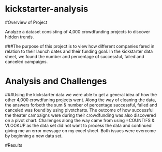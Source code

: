 # kickstarter-analysis

#Overview of Project

Analyze a dataset consisting of 4,000 crowdfunding projects to discover hidden trends.

###The purpose of this project is to view how different companies fared in relation to their launch dates and their funding goal. 
In the kickstarter data sheet, we found the number and percentage of successful, failed and canceled campaigns. 

# Analysis and Challenges

###Using the kickstarter data we were able to get a general idea of how the other 4,000 crowdfuning projects went. 
Along the way of cleaning the data, the answers  forboth the sum & number of percentage successful, failed and canceled was found by using pivotcharts.
The outcome of how successful the theater campaigns were during their crowdfunding was also discovered on a pivot chart. 
Challenges along the way came from using =COUNTIFS & VLOOKUP as the data set did not want to process the data and continued giving me an error message on my excel sheet. Both issues were overcome by beginning a new data set. 

#Results


